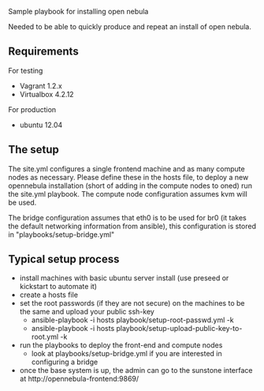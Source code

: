 Sample playbook for installing open nebula

Needed to be able to quickly produce and repeat an install of open nebula.

## Requirements

For testing

* Vagrant 1.2.x
* Virtualbox 4.2.12

For production

* ubuntu 12.04

## The setup

The site.yml configures a single frontend machine and as many compute
nodes as necessary. Please define these in the hosts file, to deploy
a new opennebula installation (short of adding in the compute nodes to
oned) run the site.yml playbook. The compute node configuration assumes
kvm will be used.

The bridge configuration assumes that eth0 is to be used for br0 (it takes
the default networking information from ansible), this configuration is
stored in "playbooks/setup-bridge.yml"

## Typical setup process

* install machines with basic ubuntu server install (use preseed or kickstart to automate it)
* create a hosts file
* set the root passwords (if they are not secure) on the machines to be the same and upload your public ssh-key
  - ansible-playbook -i hosts playbook/setup-root-passwd.yml -k
  - ansible-playbook -i hosts playbook/setup-upload-public-key-to-root.yml -k
* run the playbooks to deploy the front-end and compute nodes
  - look at playbooks/setup-bridge.yml if you are interested in configuring a bridge
* once the base system is up, the admin can go to the sunstone interface at http://opennebula-frontend:9869/
